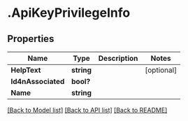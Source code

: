 # .ApiKeyPrivilegeInfo
## Properties

Name | Type | Description | Notes
------------ | ------------- | ------------- | -------------
**HelpText** | **string** |  | [optional] 
**Id4nAssociated** | **bool?** |  | 
**Name** | **string** |  | 

[[Back to Model list]](../README.md#documentation-for-models) [[Back to API list]](../README.md#documentation-for-api-endpoints) [[Back to README]](../README.md)

